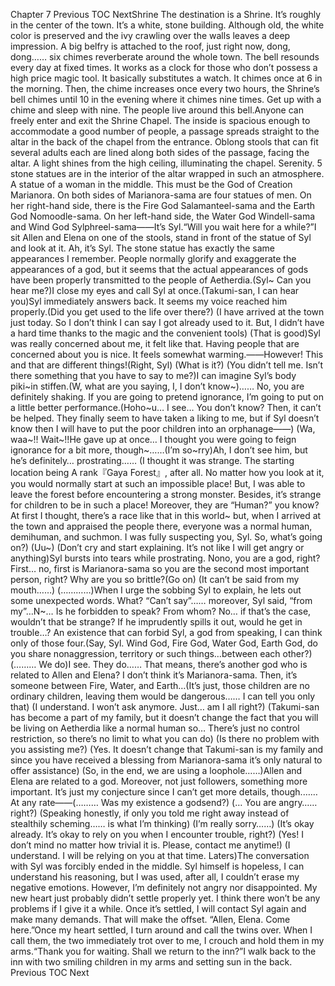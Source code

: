 Chapter 7 Previous TOC NextShrine The destination is a Shrine. It’s roughly in the center of the town. It’s a white, stone building. Although old, the white color is preserved and the ivy crawling over the walls leaves a deep impression. A big belfry is attached to the roof, just right now, dong, dong…… six chimes reverberate around the whole town. The bell resounds every day at fixed times. It works as a clock for those who don’t possess a high price magic tool. It basically substitutes a watch. It chimes once at 6 in the morning. Then, the chime increases once every two hours, the Shrine’s bell chimes until 10 in the evening where it chimes nine times. Get up with a chime and sleep with nine. The people live around this bell.Anyone can freely enter and exit the Shrine Chapel. The inside is spacious enough to accommodate a good number of people, a passage spreads straight to the altar in the back of the chapel from the entrance. Oblong stools that can fit several adults each are lined along both sides of the passage, facing the altar. A light shines from the high ceiling, illuminating the chapel. Serenity. 5 stone statues are in the interior of the altar wrapped in such an atmosphere. A statue of a woman in the middle. This must be the God of Creation Marianora. On both sides of Marianora-sama are four statues of men. On her right-hand side, there is the Fire God Salamanteel-sama and the Earth God Nomoodle-sama. On her left-hand side, the Water God Windell-sama and Wind God Sylphreel-sama――It’s Syl.“Will you wait here for a while?”I sit Allen and Elena on one of the stools, stand in front of the statue of Syl and look at it. Ah, it’s Syl. The stone statue has exactly the same appearances I remember. People normally glorify and exaggerate the appearances of a god, but it seems that the actual appearances of gods have been properly transmitted to the people of Aetherdia.(Syl~ Can you hear me?)I close my eyes and call Syl at once.(Takumi-san, I can hear you)Syl immediately answers back. It seems my voice reached him properly.(Did you get used to the life over there?) (I have arrived at the town just today. So I don’t think I can say I got already used to it. But, I didn’t have a hard time thanks to the magic and the convenient tools) (That is good)Syl was really concerned about me, it felt like that. Having people that are concerned about you is nice. It feels somewhat warming.――However! This and that are different things!(Right, Syl) (What is it?) (You didn’t tell me. Isn’t there something that you have to say to me?)I can imagine Syl’s body piki~in stiffen.(W, what are you saying, I, I don’t know~)…… No, you are definitely shaking. If you are going to pretend ignorance, I’m going to put on a little better performance.(Hoho~u… I see… You don’t know? Then, it can’t be helped. They finally seem to have taken a liking to me, but if Syl doesn’t know then I will have to put the poor children into an orphanage――) (Wa, waa~!! Wait~!!He gave up at once… I thought you were going to feign ignorance for a bit more, though~……(I’m so~rry)Ah, I don’t see him, but he’s definitely… prostrating…… (I thought it was strange. The starting location being A rank『Gaya Forest』, after all. No matter how you look at it, you would normally start at such an impossible place! But, I was able to leave the forest before encountering a strong monster. Besides, it’s strange for children to be in such a place! Moreover, they are “Human?” you know? At first I thought, there’s a race like that in this world~ but, when I arrived at the town and appraised the people there, everyone was a normal human, demihuman, and suchmon. I was fully suspecting you, Syl. So, what’s going on?) (Uu~) (Don’t cry and start explaining. It’s not like I will get angry or anything)Syl bursts into tears while prostrating. Nono, you are a god, right? First… no, first is Marianora-sama so you are the second most important person, right? Why are you so brittle?(Go on) (It can’t be said from my mouth……) (…………)When I urge the sobbing Syl to explain, he lets out some unexpected words. What? “Can’t say”…… moreover, Syl said, “from my”…N~… Is he forbidden to speak? From whom? No… if that’s the case, wouldn’t that be strange? If he imprudently spills it out, would he get in trouble…? An existence that can forbid Syl, a god from speaking, I can think only of those four.(Say, Syl. Wind God, Fire God, Water God, Earth God, do you share nonaggression, territory or such things…between each other?) (……… We do)I see. They do…… That means, there’s another god who is related to Allen and Elena? I don’t think it’s Marianora-sama. Then, it’s someone between Fire, Water, and Earth…(It’s just, those children are no ordinary children, leaving them would be dangerous…… I can tell you only that) (I understand. I won’t ask anymore. Just… am I all right?) (Takumi-san has become a part of my family, but it doesn’t change the fact that you will be living on Aetherdia like a normal human so… There’s just no control restriction, so there’s no limit to what you can do) (Is there no problem with you assisting me?) (Yes. It doesn’t change that Takumi-san is my family and since you have received a blessing from Marianora-sama it’s only natural to offer assistance) (So, in the end, we are using a loophole……)Allen and Elena are related to a god. Moreover, not just followers, something more important. It’s just my conjecture since I can’t get more details, though.…… At any rate――(……… Was my existence a godsend?) (… You are angry…… right?) (Speaking honestly, if only you told me right away instead of stealthily scheming…… is what I’m thinking) (I’m really sorry……) (It’s okay already. It’s okay to rely on you when I encounter trouble, right?) (Yes! I don’t mind no matter how trivial it is. Please, contact me anytime!) (I understand. I will be relying on you at that time. Laters)The conversation with Syl was forcibly ended in the middle. Syl himself is hopeless, I can understand his reasoning, but I was used, after all, I couldn’t erase my negative emotions. However, I’m definitely not angry nor disappointed. My new heart just probably didn’t settle properly yet. I think there won’t be any problems if I give it a while. Once it’s settled, I will contact Syl again and make many demands. That will make the offset. “Allen, Elena. Come here.”Once my heart settled, I turn around and call the twins over. When I call them, the two immediately trot over to me, I crouch and hold them in my arms.“Thank you for waiting. Shall we return to the inn?”I walk back to the inn with two smiling children in my arms and setting sun in the back. Previous TOC Next